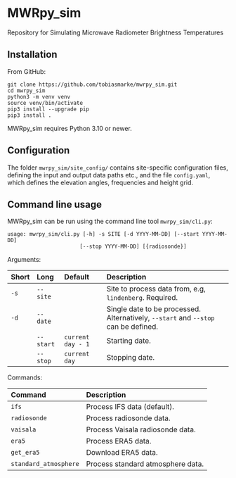 # MWRpy_sim

Repository for Simulating Microwave Radiometer Brightness Temperatures

## Installation

From GitHub:

```shell
git clone https://github.com/tobiasmarke/mwrpy_sim.git
cd mwrpy_sim
python3 -m venv venv
source venv/bin/activate
pip3 install --upgrade pip
pip3 install .
```

MWRpy_sim requires Python 3.10 or newer.

## Configuration

The folder `mwrpy_sim/site_config/` contains site-specific configuration files,
defining the input and output data paths etc., and the file `config.yaml`, which
defines the elevation angles, frequencies and height grid.

## Command line usage

MWRpy_sim can be run using the command line tool `mwrpy_sim/cli.py`:

    usage: mwrpy_sim/cli.py [-h] -s SITE [-d YYYY-MM-DD] [--start YYYY-MM-DD]
                           [--stop YYYY-MM-DD] [{radiosonde}]

Arguments:

| Short | Long      | Default           | Description                                                                        |
| :---- | :-------- | :---------------- | :--------------------------------------------------------------------------------- |
| `-s`  | `--site`  |                   | Site to process data from, e.g, `lindenberg`. Required.                            |
| `-d`  | `--date`  |                   | Single date to be processed. Alternatively, `--start` and `--stop` can be defined. |
|       | `--start` | `current day - 1` | Starting date.                                                                     |
|       | `--stop`  | `current day `    | Stopping date.                                                                     |

Commands:

| Command               | Description                       |
| :-------------------- | :-------------------------------- |
| `ifs`                 | Process IFS data (default).       |
| `radiosonde`          | Process radiosonde data.          |
| `vaisala`             | Process Vaisala radiosonde data.  |
| `era5`                | Process ERA5 data.                |
| `get_era5`            | Download ERA5 data.               |
| `standard_atmosphere` | Process standard atmosphere data. |
